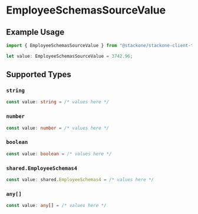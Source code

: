 # EmployeeSchemasSourceValue

## Example Usage

```typescript
import { EmployeeSchemasSourceValue } from "@stackone/stackone-client-ts/sdk/models/shared";

let value: EmployeeSchemasSourceValue = 3742.96;
```

## Supported Types

### `string`

```typescript
const value: string = /* values here */
```

### `number`

```typescript
const value: number = /* values here */
```

### `boolean`

```typescript
const value: boolean = /* values here */
```

### `shared.EmployeeSchemas4`

```typescript
const value: shared.EmployeeSchemas4 = /* values here */
```

### `any[]`

```typescript
const value: any[] = /* values here */
```

